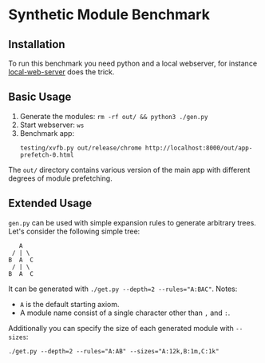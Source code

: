 # Synthetic Module Benchmark

## Installation
To run this benchmark you need python and a local webserver, for instance
[local-web-server](https://www.npmjs.com/package/local-web-server) does the
trick.

## Basic Usage
1. Generate the modules: `rm -rf out/ && python3 ./gen.py`
2. Start webserver: `ws`
3. Benchmark app:
   ```
   testing/xvfb.py out/release/chrome http://localhost:8000/out/app-prefetch-0.html
   ```

The `out/` directory contains various version of the main app with different
degrees of module prefetching.

## Extended Usage
`gen.py` can be used with simple expansion rules to generate arbitrary trees.
Let's consider the following simple tree:
```
   A
 / | \
B  A  C
 / | \
B  A  C
```
It can be generated with `./get.py --depth=2 --rules="A:BAC"`.
Notes: 
 - `A` is the default starting axiom.
 - A module name consist of a single character other than `,` and `:`.

Additionally you can specify the size of each generated module with `--sizes`:
```
./get.py --depth=2 --rules="A:AB" --sizes="A:12k,B:1m,C:1k"
```